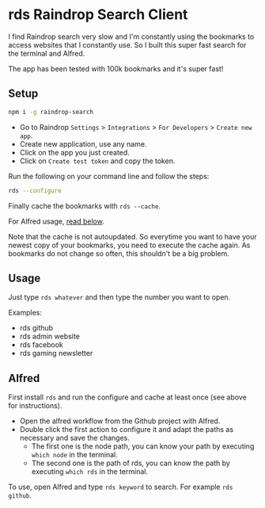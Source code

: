 # rds Raindrop Search Client

I find Raindrop search very slow and I'm constantly using the bookmarks to access websites that I constantly use. So I built this super fast search for the terminal and Alfred.

The app has been tested with 100k bookmarks and it's super fast!

## Setup

```bash
npm i -g raindrop-search
```

- Go to Raindrop `Settings` > `Integrations` > `For Developers` > `Create new app`.
- Create new application, use any name.
- Click on the app you just created.
- Click on `Create test token` and copy the token.

Run the following on your command line and follow the steps:

```bash
rds --configure
```

Finally cache the bookmarks with `rds --cache`.

For Alfred usage, [read below](#alfred).

Note that the cache is not autoupdated. So everytime you want to have your newest copy of your bookmarks, you need to execute the cache again. As bookmarks do not change so often, this shouldn't be a big problem.

## Usage

Just type `rds whatever` and then type the number you want to open.

Examples:

- rds github
- rds admin website
- rds facebook
- rds gaming newsletter

## Alfred

First install `rds` and run the configure and cache at least once (see above for instructions).

- Open the alfred workflow from the Github project with Alfred.
- Double click the first action to configure it and adapt the paths as necessary and save the changes.
  - The first one is the node path, you can know your path by executing `which node` in the terminal.
  - The second one is the path of rds, you can know the path by executing `which rds` in the terminal.

To use, open Alfred and type `rds keyword` to search. For example `rds github`.
